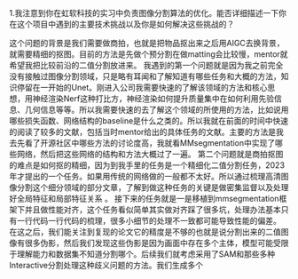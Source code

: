 
1.我注意到你在虹软科技的实习中负责图像分割算法的优化。能否详细描述一下你在这个项目中遇到的主要技术挑战以及你是如何解决这些挑战的？

这个问题的背景是我们需要做商拍，也就是把物品抠出来之后用AIGC去换背景，就需要精细的抠图。目前的方法是先做个预分割在做matting会比较慢，mentor就希望我把比较前沿的二值分割放进来。
我遇到的第一个问题就是因为我之前完全没有接触过图像分割领域，只是略有耳闻和了解知道有哪些任务和大概的方法，知识停留在一开始的Unet。刚进入公司我需要快速的了解该领域的方法和核心思想，用神经渲染Nerf这种打比方，神经渲染如何提升质量集中在如何利用先验信息、几何信息等等。所以我需要快速的去了解这个领域的所使用的方法，比如说用哪些损失函数、网络结构的baseline是什么之类的。所以我就在前面的时间中快速的阅读了较多的文献，包括当时mentor给出的具体任务的文献。主要的方法是我去先看了开源社区中哪些方法的讨论度高，我就看MMsegmentation中实现了哪些网络，然后把这些网络的结构和方法大概过了一遍。
第二个问题就是商拍抠图的难点是如何抠的精细，因为到我手里的任务是一个精细化二值分割任务，2023年才提出的一个任务。如果用传统的网络做的一般都不太好。所以通过梳理高清图像分割这个细分领域的部分文章，了解到做这种任务的关键是做密集监督以及处理好全局特征和局部特征关系 。
接下来的任务就是一是移植到mmsegmentation框架下并且做性能对齐，这个任务看似简单其实做对齐踩了很多坑，处理办法基本只有一行代码一行代码的梳理，很多小细节的处理不一致都可能导致性能的偏差。
在这之后，我们能关注到复现的论文它的精度是不够的也就是说分割出来的二值图像有很多伪影，然后我们发现这些伪影是因为画面中存在多个主体，模型可能受限于理解能力和数据集不知道分割哪个。后续我们就考虑采用了SAM和那些多种Interactive分割处理这种歧义问题的方法。我们生成多个

